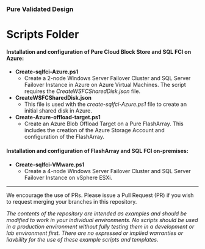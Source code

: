 ### Pure Validated Design

# Scripts Folder
#### Installation and configuration of Pure Cloud Block Store and SQL FCI on Azure:
* **Create-sqlfci-Azure.ps1**
  * Create a 2-node Windows Server Failover Cluster and SQL Server Failover Instance in Azure on Azure Virtual Machines. The script requires the _CreateWSFCSharedDisk.json_ file.
* **CreateWSFCSharedDisk.json**
  * This file is used with the _create-sqlfci-Azure.ps1_ file to create an initial shared disk in Azure.
* **Create-Azure-offload-target.ps1**
  * Create an Azure Blob Offload Target on a Pure FlashArray. This includes the creation of the Azure Storage Account and configuration of the FlashArray.
#### Installation and configuration of FlashArray and SQL FCI on-premises:
* **Create-sqlfci-VMware.ps1**
  * Create a 4-node Windows Server Failover Cluster and SQL Server Failover Instance on vSphere ESXi.
<!-- wp:separator -->
<hr class="wp-block-separator"/>
<!-- /wp:separator -->

We encourage the use of PRs. Please issue a Pull Request (PR) if you wish to request merging your branches in this repository.

_The contents of the repository are intended as examples and should be modified to work in your individual environments. No scripts should be used in a production environment without fully testing them in a development or lab environment first. There are no expressed or implied warranties or liavbility for the use of these example scripts and templates._


